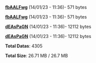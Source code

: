 [**fbAALFwg**](/data/fbAALFwg.txt) (14/01/23 - 11:36)- 571 bytes

[**fbAALFwg**](/data/fbAALFwg.txt) (14/01/23 - 11:36)- 571 bytes

[**dEAsPaGN**](/data/dEAsPaGN.txt) (14/01/23 - 11:36)- 12112 bytes

[**dEAsPaGN**](/data/dEAsPaGN.txt) (14/01/23 - 11:36)- 12112 bytes

**Total Datas**: 4305

**Total Size**: 26.71 MB / 26.7 MB